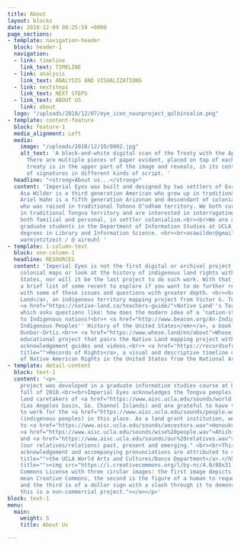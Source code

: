 ```yaml
---
title: About
layout: blocks
date: 2018-12-09 08:25:59 +0000
page_sections:
- template: navigation-header
  block: header-1
  navigation:
  - link: timeline
    link_text: TIMELINE
  - link: analysis
    link_text: ANALYSIS AND VISUALIZATIONS
  - link: nextsteps
    link_text: NEXT STEPS
  - link_text: ABOUT US
    link: about
  logo: "/uploads/2018/12/07/eye_icon_nounproject_qolbinsalim.png"
- template: content-feature
  block: feature-1
  media_alignment: Left
  media:
    image: "/uploads/2018/12/10/0002.jpg"
    alt_text: 'A black-and-white digital scan of the Treaty with the Apache from 1852.
      There are multiple pieces of paper evident, placed on top of each other. The
      treaty is in the upper part of the image and reveals, in its center, a series
      of signatures in different kinds of script. '
  headline: "<strong>About us...</strong>"
  content: 'Imperial Eyes was built and designed by two settlers of European descent.
    Asa Wilder is a third generation American who grew up in traditional Osage territory.
    Ariel Hahn is a fifth generation Arizonan and descendant of colonial-era settlers
    who was raised in traditional Tohono O’odham territory. We both currently reside
    in traditional Tongva territory and are interested in interrogating our participation,
    both familial and personal, in settler colonialism.<br><br>We are also second-year
    graduate students in the Department of Information Studies at UCLA obtaining masters
    degrees in Library and Information Science. <br><br>asawilder@gmail.com / arielhahn@ucla.edu<br>@
    warmjetztzeit / @ aireuhl '
- template: 1-column-text
  block: one-column-1
  headline: RESOURCES
  content: 'Imperial Eyes is not the first digital or archival project to analyze
    colonial maps or look at the history of indigenous land rights within the United
    States, nor will it be the last project to do such work. With that, we''ve included
    a brief list of some recent to explore if you want to do further research or engage
    with some of these issues and questions with greater depth. <br><br>+<a href="https://native-land.ca/">Native
    Land</a>, an indigenous territory mapping project from Victor G. Temprano.<br>+
    <a href="https://native-land.ca/teachers-guide/">Native Land''s Teacher Resources</a>,
    which asks questions like: how does the modern idea of a ‘nation-state’ relate
    to Indigenous nations?<br>+ <a href="http://www.beacon.org/An-Indigenous-Peoples-History-of-the-United-States-P1164.aspx"><em>An
    Indigenous Peoples'' History of the United States</em></a>, a book by Roxanne
    Dunbar-Ortiz.<br>+ <a href="https://www.whose.land/en/about">Whose.land</a>, an
    educational project that pairs the Native Land mapping project with territory
    acknowledgement guides and videos.<br>+ <a href="https://recordsofrights.org/themes/4/rights-of-native-americans"
    title="">Records of Rights</a>, a visual and descriptive timeline of the history
    of Native American Rights in the United States from the National Archives. '
- template: detail-content
  block: text-1
  content: '<p>____________________________________________________________________</p><h5>This
    project was developed in a graduate information studies course at UCLA in the
    fall of 2018.<br><br>Imperial Eyes acknowledges the Tongva peoples as the traditional
    land caretakers of <a href="https://www.aisc.ucla.edu/sounds/world.wav">Tovaangar</a>
    (Los Angeles basin, So. Channel Islands) and are grateful to have the opportunity
    to work for the <a href="https://www.aisc.ucla.edu/sounds/people.wav">taraaxatom</a>
    (indigenous peoples) in this place. As a land grant institution, we pay our respects
    to <a href="https://www.aisc.ucla.edu/sounds/ancestors.wav">Honuukvetam</a> (Ancestors),
    <a href="https://www.aisc.ucla.edu/sounds/wise%20people.wav">Ahiihirom </a>(Elders),
    and <a href="https://www.aisc.ucla.edu/sounds/our%20relatives.wav">eyoohiinkem</a>
    (our relatives/relations) past, present and emerging." <br><br>This territory
    acknowledgement and accompanying pronunciations are attributed to <a href="https://www.wacd.ucla.edu/"
    title="">the UCLA World Arts and Cultures/Dance Department</a>.</h5><p><a href="https://creativecommons.org/licenses/by-nc/4.0/"
    title=""><img src="https://i.creativecommons.org/l/by-nc/4.0/88x31.png" alt="Creative
    Commons License with three cirular images: the first image depicts two c''s to
    mean Creative Commons, the second is the figure of a human to request attribution,
    and the third is of a dollar sign with a slash through it to demonstrate that
    this is a non-commercial project."></a></p>'
block: text-1
menu:
  main:
    weight: 5
    title: About Us

---
```

